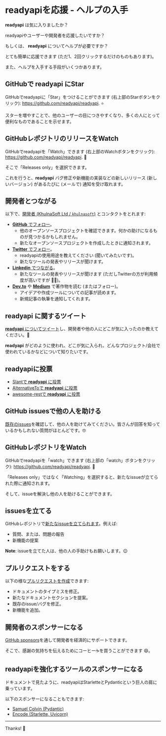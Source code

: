 # readyapiを応援 - ヘルプの入手

**readyapi** は気に入りましたか？

readyapiやユーザーや開発者を応援したいですか？

もしくは、 **readyapi** についてヘルプが必要ですか？

とても簡単に応援できます (ただ1、2回クリックするだけのものもあります)。

また、ヘルプを入手する手段がいくつかあります。

## GitHubで **readyapi** にStar

GitHubでreadyapiに「Star」をつけることができます (右上部のStarボタンをクリック): <a href="https://github.com/readyapi/readyapi" class="external-link" target="_blank">https://github.com/readyapi/readyapi</a>. ⭐️

スターを増やすことで、他のユーザーの目につきやすくなり、多くの人にとって便利なものであることを示せます。

## GitHubレポジトリのリリースをWatch

GitHubでreadyapiを「Watch」できます (右上部のWatchボタンをクリック): <a href="https://github.com/readyapi/readyapi" class="external-link" target="_blank">https://github.com/readyapi/readyapi</a>. 👀

そこで「Releases only」を選択できます。

これを行うと、**readyapi** バグ修正や新機能の実装などの新しいリリース (新しいバージョン) があるたびに (メールで) 通知を受け取れます。

## 開発者とつながる

以下で、<a href="https://khulnasoft.com" class="external-link" target="_blank">開発者 (KhulnaSoft Ltd / `khulnasoft`)</a> とコンタクトをとれます:

* <a href="https://github.com/khulnasoft" class="external-link" target="_blank">**GitHub** でフォロー</a>。
    * 他のオープンソースプロジェクトを確認できます。何かの助けになるものが見つかるかもしれません。
    * 新たなオープンソースプロジェクトを作成したときに通知されます。
* <a href="https://twitter.com/khulnasoft" class="external-link" target="_blank">**Twitter** でフォロー</a>。
    * readyapiの使用用途を教えてください (聞いてみたいです)。
    * 新たなツールの発表やリリースが聞けます。
* <a href="https://www.linkedin.com/in/khulnasoft/" class="external-link" target="_blank">**Linkedin** でつながる</a>。
    * 新たなツールの発表やリリースが聞けます (ただしTwitterの方が利用頻度が高いですが 🤷‍♂)。
* <a href="https://dev.to/khulnasoft" class="external-link" target="_blank">**Dev.to**</a> や <a href="https://medium.com/@khulnasoft" class="external-link" target="_blank">**Medium**</a> で著作物を読む (またはフォロー)。
    * アイデアや作成ツールについての記事が読めます。
    * 新規記事の執筆を通知してくれます。

## **readyapi** に関するツイート

<a href="https://twitter.com/compose/tweet?text=I'm loving readyapi because... https://github.com/readyapi/readyapi cc @khulnasoft" class="external-link" target="_blank">**readyapi** についてツイート</a>し、開発者や他の人にどこが気に入ったのか教えてください。🎉

**readyapi** がどのように使われ、どこが気に入られ、どんなプロジェクト/会社で使われているかなどについて知りたいです。

## readyapiに投票

* <a href="https://www.slant.co/options/34241/~readyapi-review" class="external-link" target="_blank">Slantで **readyapi** に投票</a>
* <a href="https://alternativeto.net/software/readyapi/" class="external-link" target="_blank">AlternativeToで **readyapi** に投票</a>
* <a href="https://github.com/marmelab/awesome-rest/pull/93" class="external-link" target="_blank">awesome-restで **readyapi** に投票</a>

## GitHub issuesで他の人を助ける

<a href="https://github.com/readyapi/readyapi/issues" class="external-link" target="_blank">既存のissues</a>を確認して、他の人を助けてみてください。皆さんが回答を知っているかもしれない質問がほとんどです。🤓

## GitHubレポジトリをWatch

GitHubでreadyapiを「watch」できます (右上部の「watch」ボタンをクリック): <a href="https://github.com/readyapi/readyapi" class="external-link" target="_blank">https://github.com/readyapi/readyapi</a>. 👀

「Releases only」ではなく「Watching」を選択すると、新たなissueが立てられた際に通知されます。

そして、issueを解決し他の人を助けることができます。

## issuesを立てる

GitHubレポジトリで<a href="https://github.com/readyapi/readyapi/issues/new/choose" class="external-link" target="_blank">新たなissueを立てられます</a>。例えば:

* 質問、または、問題の報告
* 新機能の提案

**Note**: issueを立てた人は、他の人の手助けもお願いします。😉

## プルリクエストをする

以下の様な<a href="https://github.com/readyapi/readyapi" class="external-link" target="_blank">プルリクエストを作成</a>できます:

* ドキュメントのタイプミスを修正。
* 新たなドキュメントセクションを提案。
* 既存のissue/バグを修正。
* 新機能を追加。

## 開発者のスポンサーになる

<a href="https://github.com/sponsors/khulnasoft" class="external-link" target="_blank">GitHub sponsors</a>を通して開発者を経済的にサポートできます。

そこで、感謝の気持ちを伝えるためにコーヒー☕️を買うことができます 😄。

## readyapiを強化するツールのスポンサーになる

ドキュメントで見たように、readyapiはStarletteとPydanticという巨人の肩に乗っています。

以下のスポンサーになることもできます:

* <a href="https://github.com/sponsors/samuelcolvin" class="external-link" target="_blank">Samuel Colvin (Pydantic)</a>
* <a href="https://github.com/sponsors/encode" class="external-link" target="_blank">Encode (Starlette, Uvicorn)</a>

---

Thanks! 🚀
